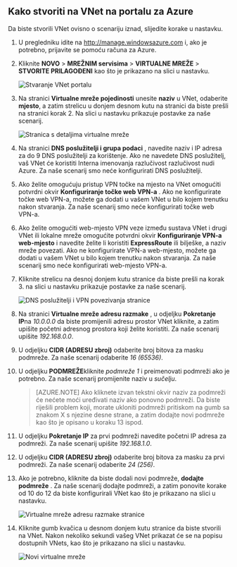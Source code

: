 ## <a name="how-to-create-a-vnet-in-the-azure-portal"></a>Kako stvoriti na VNet na portalu za Azure

Da biste stvorili VNet ovisno o scenariju iznad, slijedite korake u nastavku.

1. U pregledniku idite na http://manage.windowsazure.com i, ako je potrebno, prijavite se pomoću računa za Azure.
2. Kliknite **NOVO** > **MREŽNIM servisima** > **VIRTUALNE MREŽE** > **STVORITE PRILAGOĐENI** kao što je prikazano na slici u nastavku.

    ![Stvaranje VNet portalu](./media/virtual-networks-create-vnet-classic-portal-include/vnet-create-portal-figure1.gif)

3. Na stranici **Virtualne mreže pojedinosti** unesite **naziv** u VNet, odaberite **mjesto**, a zatim strelicu u donjem desnom kutu na stranici da biste prešli na stranici korak 2. Na slici u nastavku prikazuje postavke za naše scenarij.

    ![Stranica s detaljima virtualne mreže](./media/virtual-networks-create-vnet-classic-portal-include/vnet-create-portal-figure2.png)

4. Na stranici **DNS poslužitelji i grupa podaci** , navedite naziv i IP adresa za do 9 DNS poslužitelji za korištenje. Ako ne navedete DNS poslužitelj, vaš VNet će koristiti Interna imenovanja razlučivost razlučivost nudi Azure. Za naše scenarij smo neće konfigurirati DNS poslužitelji.
5. Ako želite omogućuju pristup VPN točke na mjesto na VNet omogućiti potvrdni okvir **Konfiguriranje točke web VPN-a** . Ako ne konfigurirate točke web VPN-a, možete ga dodati u vašem VNet u bilo kojem trenutku nakon stvaranja. Za naše scenarij smo neće konfigurirati točke web VPN-a.
6. Ako želite omogućiti web-mjesto VPN veze između sustava VNet i drugi VNet ili lokalne mreže omogućite potvrdni okvir **Konfiguriranje VPN-a web-mjesto** i navedite želite li koristiti **ExpressRoute** ili bilješke, a naziv mreže povezati. Ako ne konfigurirate VPN-a web-mjesto, možete ga dodati u vašem VNet u bilo kojem trenutku nakon stvaranja. Za naše scenarij smo neće konfigurirati web-mjesto VPN-a.
7. Kliknite strelicu na desnoj donjem kutu stranice da biste prešli na korak 3. na slici u nastavku prikazuje postavke za naše scenarij.

    ![DNS poslužitelji i VPN povezivanja stranice](./media/virtual-networks-create-vnet-classic-portal-include/vnet-create-portal-figure3.png)

8. Na stranici **Virtualne mreže adresu razmake** , u odjeljku **Pokretanje IP**na *10.0.0.0* da biste promijenili adresu prostor VNet kliknite, a zatim upišite početni adresnog prostora koji želite koristiti. Za naše scenarij upišite *192.168.0.0*. 
9. U odjeljku **CIDR (ADRESU zbroj)** odaberite broj bitova za masku podmreže. Za naše scenarij odaberite *16 (65536)*.
10. U odjeljku **PODMREŽE**kliknite *podmreže 1* i preimenovati podmreži ako je potrebno. Za naše scenarij promijenite naziv u *sučelju*.

    >[AZURE.NOTE] Ako kliknete izvan tekstni okvir naziv za podmreži će nećete moći uređivati naziv ako ponovno podmreži. Da biste riješili problem koji, morate ukloniti podmreži pritiskom na gumb sa znakom X s njezine desne strane, a zatim dodajte novi podmreže kao što je opisano u koraku 13 ispod.

11. U odjeljku **Pokretanje IP** za prvi podmreži navedite početni IP adresa za podmreži. Za naše scenarij upišite *192.168.1.0*.
12. U odjeljku **CIDR (ADRESU zbroj)** odaberite broj bitova za masku za prvi podmreži. Za naše scenarij odaberite *24 (256)*.
13. Ako je potrebno, kliknite da biste dodali novi podmreže, **dodajte podmreže** . Za naše scenarij dodajte podmreži, a zatim ponovite korake od 10 do 12 da biste konfigurirali VNet kao što je prikazano na slici u nastavku.

    ![Virtualne mreže adresu razmake stranice](./media/virtual-networks-create-vnet-classic-portal-include/vnet-create-portal-figure4.png)

14. Kliknite gumb kvačica u desnom donjem kutu stranice da biste stvorili na VNet. Nakon nekoliko sekundi vašeg VNet prikazat će se na popisu dostupnih VNets, kao što je prikazano na slici u nastavku.

    ![Novi virtualne mreže](./media/virtual-networks-create-vnet-classic-portal-include/vnet-create-portal-figure5.png)
